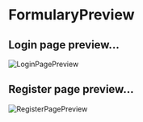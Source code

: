 # FormularyPreview


## Login page preview...


![LoginPagePreview](../main/Assets/LoginPage.png)


## Register page preview...


![RegisterPagePreview](../main/Assets/RegisterPage.png)



